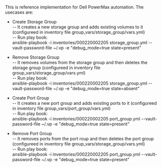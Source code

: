 This is reference implementation for Dell PowerMax automation. The usecases are:
- Create Storage Group<br/>
  -- It creates a new storage group and adds existing volumes to it (configureed in inventory file group_vars/storage_group/vars.yml)<br/>
  -- Run play book:<br/> 
        ansible-playbook -i inventories/000220002205 storage_group.yml --vault-password-file ~/.vp -e "debug_mode=true state=present"<br/>

- Remove Storage Group<br/>
  -- It removes volumes from the storage group and then deletes the storage group (configureed in inventory file group_vars/storage_group/vars.yml)<br/>
  -- Run play book:<br/> 
        ansible-playbook -i inventories/000220002205 storage_group.yml --vault-password-file ~/.vp -e "debug_mode=true state=absent"<br/>

- Create Port Group<br/>
  -- It creates a new port group and adds existing ports to it (configureed in inventory file group_vars/port_group/vars.yml)<br/>
  -- Run play book:<br/> 
        ansible-playbook -i inventories/000220002205 port_group.yml --vault-password-file ~/.vp -e "debug_mode=true state=present"<br/>

- Remove Port Group<br/>
  -- It removes ports from the port roup and then deletes the port group (configureed in inventory file group_vars/storage_group/vars.yml)<br/>
  -- Run play book:<br/> 
        ansible-playbook -i inventories/000220002205 port_group.yml --vault-password-file ~/.vp -e "debug_mode=true state=present"